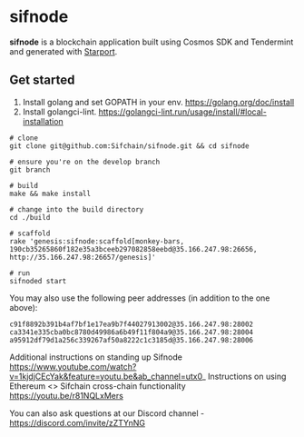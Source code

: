 # sifnode

**sifnode** is a blockchain application built using Cosmos SDK and Tendermint and generated with [Starport](https://github.com/tendermint/starport).

## Get started

1. Install golang and set GOPATH in your env. https://golang.org/doc/install
2. Install golangci-lint. https://golangci-lint.run/usage/install/#local-installation

```
# clone
git clone git@github.com:Sifchain/sifnode.git && cd sifnode

# ensure you're on the develop branch
git branch

# build
make && make install

# change into the build directory
cd ./build

# scaffold
rake 'genesis:sifnode:scaffold[monkey-bars, 190cb35265860f182e35a3bceeb297082858eebd@35.166.247.98:26656, http://35.166.247.98:26657/genesis]'

# run
sifnoded start
```

You may also use the following peer addresses (in addition to the one above):

```
c91f8892b391b4af7bf1e17ea9b7f44027913002@35.166.247.98:28002
ca3341e335cba0bc8780d49986a6b49f11f804a9@35.166.247.98:28004
a95912df79d1a256c339267af50a8222c1c3185d@35.166.247.98:28006
```

Additional instructions on standing up Sifnode https://www.youtube.com/watch?v=1kjdjCEcYak&feature=youtu.be&ab_channel=utx0_
Instructions on using Ethereum <> Sifchain cross-chain functionality https://youtu.be/r81NQLxMers

You can also ask questions at our Discord channel - https://discord.com/invite/zZTYnNG
